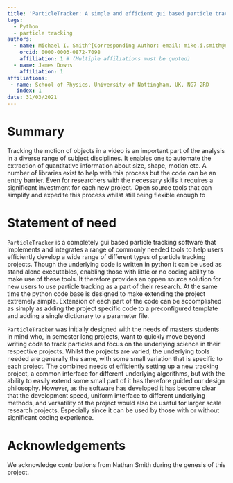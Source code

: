 ```yaml
---
title: 'ParticleTracker: A simple and efficient gui based particle tracking software'
tags:
  - Python
  - particle tracking
authors:
  - name: Michael I. Smith^[Corresponding Author: email: mike.i.smith@nottingham.ac.uk]
    orcid: 0000-0003-0872-7098
    affiliation: 1 # (Multiple affiliations must be quoted)
  - name: James Downs
    affiliation: 1
affiliations:
 - name: School of Physics, University of Nottingham, UK, NG7 2RD
   index: 1
date: 31/03/2021
---
```


# Summary

Tracking the motion of objects in a video is an important part of the
analysis in a diverse range of subject disciplines. It enables one to automate
the extraction of quantitative information about size, shape, motion etc. A number
of libraries exist to help with this process but the code can be an entry barrier.
Even for researchers with the necessary skills it requires a significant investment
for each new project. Open source tools that can simplify and expedite this process whilst
still being flexible enough to

# Statement of need

`ParticleTracker` is a completely gui based particle tracking software
that implements and integrates a range of commonly needed tools to help users efficiently
develop a wide range of different types of particle tracking projects.
Though the underlying code is written in python it can be used as stand alone executables,
enabling those with little or no coding ability to make use of these tools. It therefore
provides an oppen source solution for new users to use particle tracking as a part of their research. At the same time the python code base is designed to make extending the project extremely simple. Extension
of each part of the code can be accomplished as simply as adding the project specific
code to a preconfigured template and adding a single dictionary to a parameter file.

`ParticleTracker` was initially designed with the needs of masters students in mind who,
in semester long projects, want to quickly move beyond writing code to track particles
and focus on the underlying science in their respective projects. Whilst the projects
are varied, the underlying tools needed are generally the same, with some small variation
that is specific to each project. The combined needs of efficiently setting up a new tracking project, a common interface for different underlying algorithms, but with the ability to easily extend some small part of it has therefore guided our design philosophy. However, as the software has developed it has become clear that the development speed, uniform interface to different underlying methods, and versatility of the project would also be useful for larger scale research projects. Especially since it can be used by those with or without significant coding experience.

# Acknowledgements

We acknowledge contributions from Nathan Smith during the genesis of this project.
